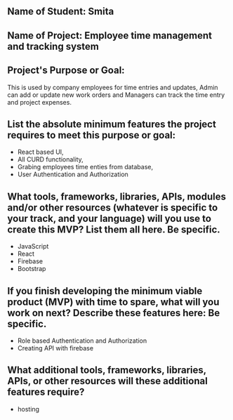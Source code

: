 ## Name of Student: Smita

## Name of Project: Employee time management and tracking system

## Project's Purpose or Goal: 

This is used by company employees for time entries and updates, Admin can add or update new work orders and Managers can track the time entry and project expenses.

## List the absolute minimum features the project requires to meet this purpose or goal:

* React based UI,
* All CURD functionality,
* Grabing employees time enties from database,
* User Authentication and Authorization

## What tools, frameworks, libraries, APIs, modules and/or other resources (whatever is specific to your track, and your language) will you use to create this MVP? List them all here. Be specific.

* JavaScript
* React
* Firebase
* Bootstrap

## If you finish developing the minimum viable product (MVP) with time to spare, what will you work on next? Describe these features here: Be specific.

* Role based Authentication and Authorization
* Creating API with firebase 

## What additional tools, frameworks, libraries, APIs, or other resources will these additional features require?

* hosting 